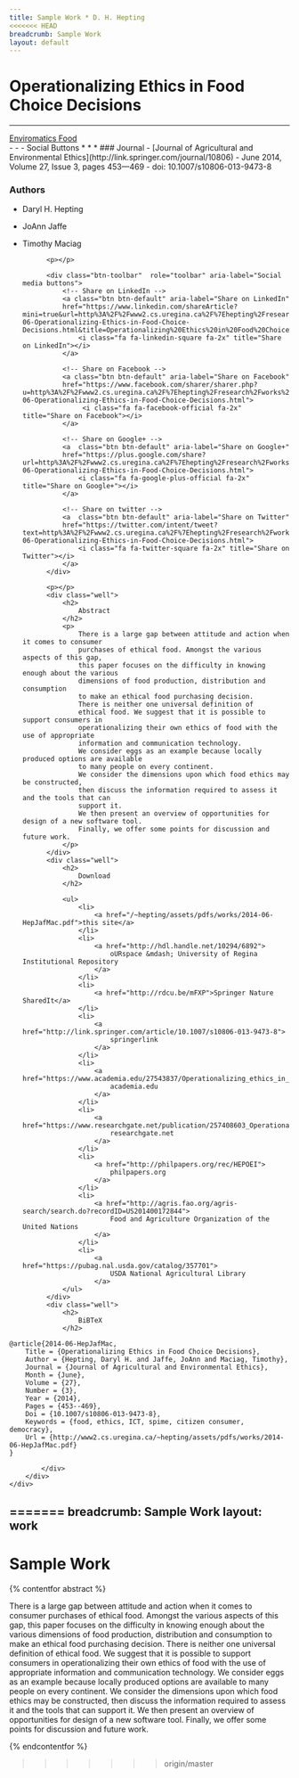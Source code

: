 ```yaml
---
title: Sample Work * D. H. Hepting
<<<<<<< HEAD
breadcrumb: Sample Work
layout: default
---
```

# Operational&shy;izing Ethics in Food Choice Decisions

* * *
<div class="btn-toolbar" role="toolbar" aria-label="Related-project buttons">
	<!-- Projects -->
	<a href="../../projects/" role="button" aria-label="Enviromatics"
	class="btn btn-primary" title="Go to Enviromatics project page">
		Enviromatics
	</a>
	<a href="../../projects/" role="button" aria-label="Food"
	class="btn btn-default" title="Go to Food project page">
		Food
	</a>
</div>
- - -
Social Buttons
* * *
### Journal
- [Journal of Agricultural and Environmental Ethics](http://link.springer.com/journal/10806)
- June 2014, Volume 27, Issue 3, pages 453&mdash;469
- doi: 10.1007/s10806-013-9473-8
				
### Authors
- Daryl H. Hepting
- JoAnn Jaffe 
- Timothy Maciag

			
			<p></p>
	
			<div class="btn-toolbar"  role="toolbar" aria-label="Social media buttons">
				<!-- Share on LinkedIn -->
				<a class="btn btn-default" aria-label="Share on LinkedIn"
				href="https://www.linkedin.com/shareArticle?mini=true&url=http%3A%2F%2Fwww2.cs.uregina.ca%2F%7Ehepting%2Fresearch%2Fworks%2F2014-06-Operationalizing-Ethics-in-Food-Choice-Decisions.html&title=Operationalizing%20Ethics%20in%20Food%20Choice%20Decisions&summary=There%20is%20a%20large%20gap%20between%20attitude%20and%20action%20when%20it%20comes%20to%20consumer%20purchases%20of%20ethical%20food.%20Amongst%20the%20various%20aspects%20of%20this%20gap,%20this%20paper%20focuses%20on%20the%20difficulty%20in%20knowing%20enough%20about%20the%20various%20dimensions%20of%20food%20production,%20distribution%20and%20consumption%20to%20make%20an%20ethical%20food%20purchasing%20decision.&source=cs.uregina.ca">
					<i class="fa fa-linkedin-square fa-2x" title="Share on LinkedIn"></i> 
				</a>

				<!-- Share on Facebook -->
				<a class="btn btn-default" aria-label="Share on Facebook"
				href="https://www.facebook.com/sharer/sharer.php?u=http%3A%2F%2Fwww2.cs.uregina.ca%2F%7Ehepting%2Fresearch%2Fworks%2F2014-06-Operationalizing-Ethics-in-Food-Choice-Decisions.html">
					 <i class="fa fa-facebook-official fa-2x" title="Share on Facebook"></i>
				</a>
					
				<!-- Share on Google+ -->
				<a  class="btn btn-default" aria-label="Share on Google+"
				href="https://plus.google.com/share?url=http%3A%2F%2Fwww2.cs.uregina.ca%2F%7Ehepting%2Fresearch%2Fworks%2F2014-06-Operationalizing-Ethics-in-Food-Choice-Decisions.html">
					<i class="fa fa-google-plus-official fa-2x" title="Share on Google+"></i>
				</a>
				
				<!-- Share on twitter -->
				<a  class="btn btn-default" aria-label="Share on Twitter"
				href="https://twitter.com/intent/tweet?text=http%3A%2F%2Fwww2.cs.uregina.ca%2F%7Ehepting%2Fresearch%2Fworks%2F2014-06-Operationalizing-Ethics-in-Food-Choice-Decisions.html">
					<i class="fa fa-twitter-square fa-2x" title="Share on Twitter"></i>
				</a>
			</div>
			
			<p></p>
			<div class="well">
				<h2>
					Abstract
				</h2>
				<p>
					There is a large gap between attitude and action when it comes to consumer 
					purchases of ethical food. Amongst the various aspects of this gap, 
					this paper focuses on the difficulty in knowing enough about the various 
					dimensions of food production, distribution and consumption 
					to make an ethical food purchasing decision. 
					There is neither one universal definition of 
					ethical food. We suggest that it is possible to support consumers in 
					operationalizing their own ethics of food with the use of appropriate 
					information and communication technology. 
					We consider eggs as an example because locally produced options are available 
					to many people on every continent. 
					We consider the dimensions upon which food ethics may be constructed, 
					then discuss the information required to assess it and the tools that can 
					support it. 
					We then present an overview of opportunities for design of a new software tool. 
					Finally, we offer some points for discussion and future work.
				</p>
			</div>
			<div class="well">
				<h2>
					Download
				</h2>
			
				<ul>
					<li>
						<a href="/~hepting/assets/pdfs/works/2014-06-HepJafMac.pdf">this site</a>
					</li>
					<li>
						<a href="http://hdl.handle.net/10294/6892">
							oURspace &mdash; University of Regina Institutional Repository
						</a>
					</li>
					<li>
						<a href="http://rdcu.be/mFXP">Springer Nature SharedIt</a>
					</li>
					<li>
						<a href="http://link.springer.com/article/10.1007/s10806-013-9473-8">
							springerlink
						</a>
					</li>
					<li>
						<a href="https://www.academia.edu/27543837/Operationalizing_ethics_in_food_choice_decisions">
							academia.edu
						</a>
					</li>
					<li>
						<a href="https://www.researchgate.net/publication/257408603_Operationalizing_Ethics_in_Food_Choice_Decisions">
							researchgate.net
						</a>
					</li>
					<li>
						<a href="http://philpapers.org/rec/HEPOEI">
							philpapers.org
						</a>
					</li>
					<li>
						<a href="http://agris.fao.org/agris-search/search.do?recordID=US201400172844">
							Food and Agriculture Organization of the United Nations
						</a>
					</li>
					<li>
						<a href="https://pubag.nal.usda.gov/catalog/357701">
							USDA National Agricultural Library
						</a>
				</ul>
			</div>
			<div class="well">
				<h2>
					BiBTeX
				</h2>
<pre><code>@article{2014-06-HepJafMac,
	Title = {Operationalizing Ethics in Food Choice Decisions},
	Author = {Hepting, Daryl H. and Jaffe, JoAnn and Maciag, Timothy},
	Journal = {Journal of Agricultural and Environmental Ethics},
	Month = {June},
	Volume = {27},
	Number = {3},
	Year = {2014},
	Pages = {453--469},
	Doi = {10.1007/s10806-013-9473-8},
	Keywords = {food, ethics, ICT, spime, citizen consumer, democracy},
	Url = {http://www2.cs.uregina.ca/~hepting/assets/pdfs/works/2014-06-HepJafMac.pdf}
}</code></pre>
			</div>
		</div>
	</div>
=======
breadcrumb: Sample Work 
layout: work
---
# Sample Work 


{% contentfor abstract %}

There is a large gap between attitude and action when it comes to consumer purchases of ethical food. Amongst the various aspects of this gap, this paper focuses on the difficulty in knowing enough about the various dimensions of food production, distribution and consumption to make an ethical food purchasing decision. There is neither one universal definition of ethical food. We suggest that it is possible to support consumers in operationalizing their own ethics of food with the use of appropriate information and communication technology. We consider eggs as an example because locally produced options are available to many people on every continent. We consider the dimensions upon which food ethics may be constructed, then discuss the information required to assess it and the tools that can support it. We then present an overview of opportunities for design of a new software tool. Finally, we offer some points for discussion and future work.

{% endcontentfor %}
>>>>>>> origin/master
